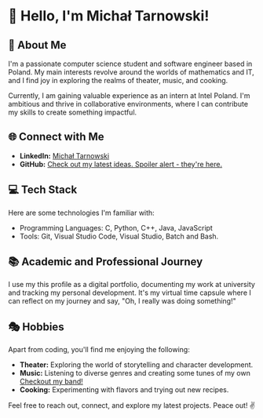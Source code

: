 # 👋 Hello, I'm Michał Tarnowski!

## 🚀 About Me

I'm a passionate computer science student and software engineer based in Poland. My main interests revolve around the worlds of mathematics and IT, and I find joy in exploring the realms of theater, music, and cooking.

Currently, I am gaining valuable experience as an intern at Intel Poland. I'm ambitious and thrive in collaborative environments, where I can contribute my skills to create something impactful.

## 🌐 Connect with Me

- **LinkedIn:** [Michał Tarnowski](https://www.linkedin.com/in/mtarnowski03/)
- **GitHub:** [Check out my latest ideas. Spoiler alert - they're here.](https://github.com/tarnowsky/)

## 💻 Tech Stack

Here are some technologies I'm familiar with:

- Programming Languages: C, Python, C++, Java, JavaScript
- Tools: Git, Visual Studio Code, Visual Studio, Batch and Bash. 

## 📚 Academic and Professional Journey

I use my this profile as a digital portfolio, documenting my work at university and tracking my personal development. It's my virtual time capsule where I can reflect on my journey and say, "Oh, I really was doing something!"

## 🎭 Hobbies

Apart from coding, you'll find me enjoying the following:

- **Theater:** Exploring the world of storytelling and character development.
- **Music:** Listening to diverse genres and creating some tunes of my own [Checkout my band!](https://open.spotify.com/artist/52qiglsiqx1GQzFjU0uOxY?si=PonZ6SEHSCChYZbIrpAHpw)
- **Cooking:** Experimenting with flavors and trying out new recipes.

Feel free to reach out, connect, and explore my latest projects. Peace out! ✌️

